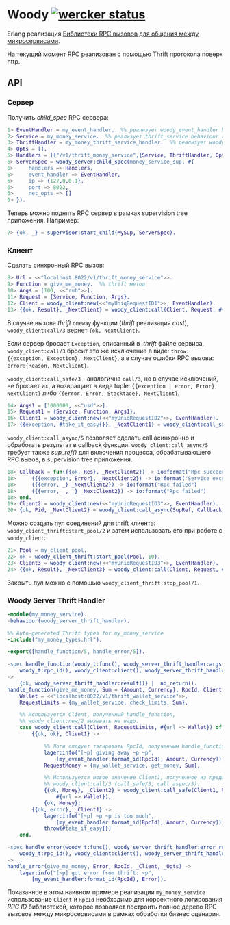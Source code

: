 Woody [![wercker status](https://app.wercker.com/status/fd36dd241f6c38a784de7bcf7e3f4549/s "wercker status")](https://app.wercker.com/project/bykey/fd36dd241f6c38a784de7bcf7e3f4549)
======

Erlang реализация [Библиотеки RPC вызовов для общения между микросервисами](http://52.29.202.218/scrapyard/rpc-lib).

На текущий момент RPC реализован с помощью Thrift протокола поверх http.

## API

### Сервер

Получить _child_spec_ RPC сервера:

```erlang
1> EventHandler = my_event_handler.  %% реализует woody_event_handler behaviour
2> Service = my_money_service.  %% реализует thrift_service behaviour (генерируется из .thrift файла)
3> ThriftHandler = my_money_thrift_service_handler.  %% реализует woody_server_thrift_handler behaviour
4> Opts = [].
5> Handlers = [{"/v1/thrift_money_service",{Service, ThriftHandler, Opts}}].
6> ServerSpec = woody_server:child_spec(money_service_sup, #{
6>     handlers => Handlers,
6>     event_handler => EventHandler,
6>     ip => {127,0,0,1},
6>     port => 8022,
6>     net_opts => []
6> }).
```

Теперь можно поднять RPC сервер в рамках supervision tree приложения. Например:

```erlang
7> {ok, _} = supervisor:start_child(MySup, ServerSpec).
```

### Клиент

Сделать синхронный RPC вызов:

```erlang
8> Url = <<"localhost:8022/v1/thrift_money_service">>.
9> Function = give_me_money.  %% thrift метод
10> Args = [100, <<"rub">>].
11> Request = {Service, Function, Args}.
12> Client = woody_client:new(<<"myUniqRequestID1">>, EventHandler).
13> {{ok, Result}, _NextClient} = woody_client:call(Client, Request, #{url => Url}).
```

В случае вызова _thrift_ `oneway` функции (_thrift_ реализация _cast_), `woody_client:call/3` вернет `{ok, NextClient}`.

Если сервер бросает `Exception`, описанный в _.thrift_ файле сервиса, `woody_client:call/3` бросит это же исключение в виде: `throw:{{exception, Exception}, NextClient}`, а в случае ошибки RPC вызова: `error:{Reason, NextClient}`.

`woody_client:call_safe/3` - аналогична `call/3`, но в случае исключений, не бросает их, а возвращает в виде tuple: `{{exception | error, Error}, NextClient}` либо `{{error, Error, Stacktace}, NextClient}`.

```erlang
14> Args1 = [1000000, <<"usd">>].
15> Request1 = {Service, Function, Args1}.
16> Client1 = woody_client:new(<<"myUniqRequestID2">>, EventHandler).
17> {{exception, #take_it_easy{}}, _NextClient1} = woody_client:call_safe(Client1, Request1, #{url => Url}).
```

`woody_client:call_async/5` позволяет сделать call асинхронно и обработать результат в callback функции. `woody_client:call_async/5` требует также _sup_ref()_ для включения процесса, обрабатывающего RPC вызов, в supervision tree приложения.

```erlang
18> Callback = fun({{ok, Res}, _NextClient2}) -> io:format("Rpc succeeded: ~p~n", [Res]);
18>     ({{exception, Error}, _NextClient2}) -> io:format("Service exception: ~p~n", [Error]);
18>     ({{error, _} _NextClient2}) -> io:format("Rpc failed")
18>     ({{error, _, _} _NextClient2}) -> io:format("Rpc failed")
18> end.
19> Client2 = woody_client:new(<<"myUniqRequestID3">>, EventHandler).
20> {ok, Pid, _NextClient2} = woody_client:call_async(SupRef, Callback, Client2, Request, #{url => Url}).
```

Можно создать пул соединений для thrift клиента: `woody_client_thrift:start_pool/2` и затем использовать его при работе с `woody_client`:

```erlang
21> Pool = my_client_pool.
22> ok = woody_client_thrift:start_pool(Pool, 10).
23> Client3 = woody_client:new(<<"myUniqRequestID3">>, EventHandler).
24> {{ok, Result}, _NextClient3} = woody_client:call(Client, Request, #{url => Url, pool => Pool}).
```

Закрыть пул можно с помошью `woody_client_thrift:stop_pool/1`.

### Woody Server Thrift Handler

```erlang
-module(my_money_service).
-behaviour(woody_server_thrift_handler).

%% Auto-generated Thrift types for my_money_service
-include("my_money_types.hrl").

-export([handle_function/5, handle_error/5]).

-spec handle_function(woody_t:func(), woody_server_thrift_handler:args(),
    woody_t:rpc_id(), woody_client:client(), woody_server_thrift_handler:handler_opts())
->
    {ok, woody_server_thrift_handler:result()} |  no_return().
handle_function(give_me_money, Sum = {Amount, Currency}, RpcId, Client, _Opts) ->
    Wallet = <<"localhost:8022/v1/thrift_wallet_service">>,
    RequestLimits = {my_wallet_service, check_limits, Sum},

    %% Используется Client, полученный handle_function,
    %% woody_client:new/2 вызывать не надо.
    case woody_client:call(Client, RequestLimits, #{url => Wallet}) of
        {{ok, ok}, Client1} ->

            %% Логи следует тэгировать RpcId, полученным handle_function.
            lager:info("[~p] giving away ~p ~p",
                [my_event_handler:format_id(RpcId), Amount, Currency]),
            RequestMoney = {my_wallet_service, get_money, Sum},

            %% Используется новое значение Client1, полученное из предыдущего вызова
            %% woody_client:call/3 (call_safe/3, call_async/5).
            {{ok, Money}, _Client2} = woody_client:call_safe(Client1, RequestMoney,
                #{url => Wallet}),
            {ok, Money};
        {{ok, error}, _Client1} ->
            lager:info("[~p] ~p ~p is too much",
                [my_event_handler:format_id(RpcId), Amount, Currency]),
            throw(#take_it_easy{})
    end.

-spec handle_error(woody_t:func(), woody_server_thrift_handler:error_reason(),
    woody_t:rpc_id(), woody_client:client(), woody_server_thrift_handler:handler_opts())
-> _.
handle_error(give_me_money, Error, RpcId, _Client, _Opts) ->
    lager:info("[~p] got error from thrift: ~p",
        [my_event_handler:format_id(RpcId), Error]).
```

Показанное в этом наивном примере реализации `my_money_service` использование `Client` и `RpcId` необходимо для корректного логирования _RPC ID_ библиотекой, которое позволяет построить полное дерево RPC вызовов между микросервисами в рамках обработки бизнес сценария.
